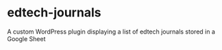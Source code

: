 # edtech-journals
A custom WordPress plugin displaying a list of edtech journals stored in a Google Sheet
